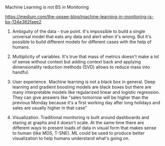 Machine Learning is not BS in Monitoring

https://medium.com/the-opsee-blog/machine-learning-in-monitoring-is-bs-134e362faee2

1. Ambiguity of the data - true point. It's impossible to build a single universal model that eats any data and alert when it's wrong. But it's possible to build different models for different cases with the help of humans.

2. Multiplicity of variables. It's true that mass of metrics doesn't make a lot of sense without context but adding context back and applying dimensionality reduction methods (SVD) allows to reduce mass into handful.

3. User experience . Machine learning is not a black box in general. Deep learning and gradient boosting models are black boxes but there are many interpretable models like regularized linear and logistic regression. They can give answers like "sales tomorrow will be higher than the previous Monday because it's a first working day after long holidays and sales are usually higher in that case"

4. Visualization. Traditional monitoring is built around dashboards and staring at graphs and it doesn't scale. At the same time there are different ways to present loads of data in visual form that makes sense to human (like MDS, T-SNE). ML could be used to produce better visualization to help humans understand what's going on.
